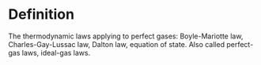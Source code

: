 # Definition

The thermodynamic laws applying to perfect gases: Boyle-Mariotte law,
Charles-Gay-Lussac law, Dalton law, equation of state. Also called
perfect-gas laws, ideal-gas laws.
